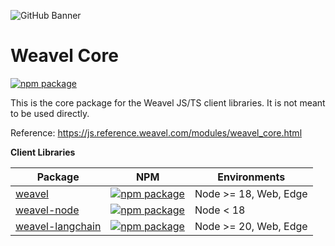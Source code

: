 ![GitHub Banner](https://github.com/weavel/weavel-js/assets/2834609/d1613347-445f-4e91-9e84-428fda9c3659)

# Weavel Core

[![npm package](https://img.shields.io/npm/v/weavel-core?style=flat-square)](https://www.npmjs.com/package/weavel-core)

This is the core package for the Weavel JS/TS client libraries. It is not meant to be used directly.

Reference: https://js.reference.weavel.com/modules/weavel_core.html

**Client Libraries**

| Package                                                                            | NPM                                                                                                                               | Environments          |
| ---------------------------------------------------------------------------------- | --------------------------------------------------------------------------------------------------------------------------------- | --------------------- |
| [weavel](https://github.com/weavel/weavel-js/tree/main/weavel)                     | [![npm package](https://img.shields.io/npm/v/weavel?style=flat-square)](https://www.npmjs.com/package/weavel)                     | Node >= 18, Web, Edge |
| [weavel-node](https://github.com/weavel/weavel-js/tree/main/weavel-node)           | [![npm package](https://img.shields.io/npm/v/weavel-node?style=flat-square)](https://www.npmjs.com/package/weavel-node)           | Node < 18             |
| [weavel-langchain](https://github.com/weavel/weavel-js/tree/main/weavel-langchain) | [![npm package](https://img.shields.io/npm/v/weavel-langchain?style=flat-square)](https://www.npmjs.com/package/weavel-langchain) | Node >= 20, Web, Edge |
